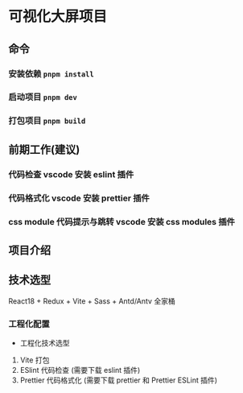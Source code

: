 # 可视化大屏项目

## 命令

### 安装依赖 `pnpm install`

### 启动项目 `pnpm dev`

### 打包项目 `pnpm build`

## 前期工作(建议)

### 代码检查 vscode 安装 eslint 插件

### 代码格式化 vscode 安装 prettier 插件

### css module 代码提示与跳转 vscode 安装 css modules 插件

## 项目介绍

## 技术选型

React18 + Redux + Vite + Sass + Antd/Antv 全家桶

### 工程化配置

- 工程化技术选型

1. Vite 打包
2. ESlint 代码检查 (需要下载 eslint 插件)
3. Prettier 代码格式化 (需要下载 prettier 和 Prettier ESLint 插件)
